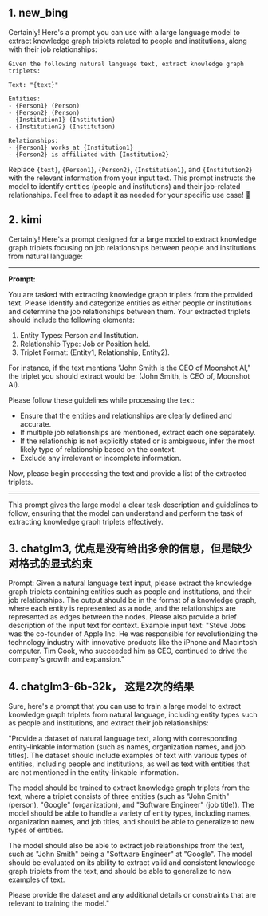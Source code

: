 ## 1. new_bing

Certainly! Here's a prompt you can use with a large language model to extract knowledge graph triplets related to people and institutions, along with their job relationships:

```
Given the following natural language text, extract knowledge graph triplets:

Text: "{text}"

Entities:
- {Person1} (Person)
- {Person2} (Person)
- {Institution1} (Institution)
- {Institution2} (Institution)

Relationships:
- {Person1} works at {Institution1}
- {Person2} is affiliated with {Institution2}
```

Replace `{text}`, `{Person1}`, `{Person2}`, `{Institution1}`, and `{Institution2}` with the relevant information from your input text. This prompt instructs the model to identify entities (people and institutions) and their job-related relationships. Feel free to adapt it as needed for your specific use case! 🌟


## 2. kimi
Certainly! Here's a prompt designed for a large model to extract knowledge graph triplets focusing on job relationships between people and institutions from natural language:

---

**Prompt:**

You are tasked with extracting knowledge graph triplets from the provided text. Please identify and categorize entities as either people or institutions and determine the job relationships between them. Your extracted triplets should include the following elements:

1. Entity Types: Person and Institution.
2. Relationship Type: Job or Position held.
3. Triplet Format: (Entity1, Relationship, Entity2).

For instance, if the text mentions "John Smith is the CEO of Moonshot AI," the triplet you should extract would be: (John Smith, is CEO of, Moonshot AI).

Please follow these guidelines while processing the text:
- Ensure that the entities and relationships are clearly defined and accurate.
- If multiple job relationships are mentioned, extract each one separately.
- If the relationship is not explicitly stated or is ambiguous, infer the most likely type of relationship based on the context.
- Exclude any irrelevant or incomplete information.

Now, please begin processing the text and provide a list of the extracted triplets.

---

This prompt gives the large model a clear task description and guidelines to follow, ensuring that the model can understand and perform the task of extracting knowledge graph triplets effectively.



## 3. chatglm3, 优点是没有给出多余的信息，但是缺少对格式的显式约束
Prompt: Given a natural language text input, please extract the knowledge graph triplets containing entities such as people and institutions, and their job relationships. The output should be in the format of a knowledge graph, where each entity is represented as a node, and the relationships are represented as edges between the nodes. Please also provide a brief description of the input text for context.
Example input text: "Steve Jobs was the co-founder of Apple Inc. He was responsible for revolutionizing the technology industry with innovative products like the iPhone and Macintosh computer. Tim Cook, who succeeded him as CEO, continued to drive the company's growth and expansion."

## 4. chatglm3-6b-32k， 这是2次的结果
Sure, here's a prompt that you can use to train a large model to extract knowledge graph triplets from natural language, including entity types such as people and institutions, and extract their job relationships:

"Provide a dataset of natural language text, along with corresponding entity-linkable information (such as names, organization names, and job titles). The dataset should include examples of text with various types of entities, including people and institutions, as well as text with entities that are not mentioned in the entity-linkable information.

The model should be trained to extract knowledge graph triplets from the text, where a triplet consists of three entities (such as "John Smith" (person), "Google" (organization), and "Software Engineer" (job title)). The model should be able to handle a variety of entity types, including names, organization names, and job titles, and should be able to generalize to new types of entities.

The model should also be able to extract job relationships from the text, such as "John Smith" being a "Software Engineer" at "Google". The model should be evaluated on its ability to extract valid and consistent knowledge graph triplets from the text, and should be able to generalize to new examples of text.

Please provide the dataset and any additional details or constraints that are relevant to training the model."